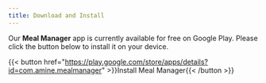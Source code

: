 ```yaml
---
title: Download and Install
---
```


Our **Meal Manager** app is currently available for free on Google Play. Please click the button below to install it on your device.

{{< button href="https://play.google.com/store/apps/details?id=com.amine.mealmanager" >}}Install Meal Manager{{< /button >}}
